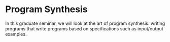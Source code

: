 # Program Synthesis

In this graduate seminar, we will look at the art of program synthesis: writing programs that write programs based on specifications such as input/output examples.

